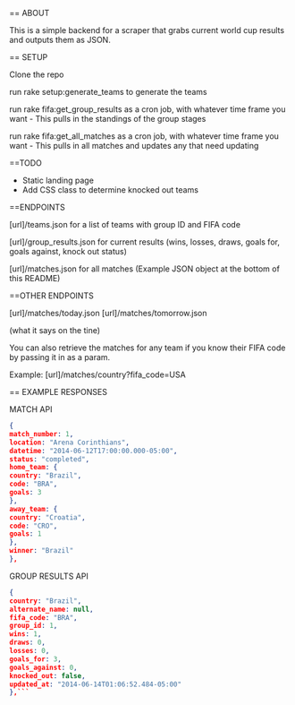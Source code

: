 == ABOUT

This is a simple backend for a scraper that grabs current world cup results and outputs them as JSON.

== SETUP

Clone the repo

run rake setup:generate_teams to generate the teams

run rake fifa:get_group_results as a cron job, with whatever time frame you want - This pulls in the standings of the group stages

run rake fifa:get_all_matches as a cron job, with whatever time frame you want - This pulls in all matches and updates any that need updating

==TODO

* Static landing page
* Add CSS class to determine knocked out teams

==ENDPOINTS

[url]/teams.json for a list of teams with group ID and FIFA code

[url]/group_results.json for current results (wins, losses, draws, goals for, goals against, knock out status)

[url]/matches.json for all matches (Example JSON object at the bottom of this README)

==OTHER ENDPOINTS

[url]/matches/today.json
[url]/matches/tomorrow.json

(what it says on the tine)

You can also retrieve the matches for any team if you know their FIFA code by passing it in as a param.

Example: [url]/matches/country?fifa_code=USA

== EXAMPLE RESPONSES

MATCH API

```json
{
match_number: 1,
location: "Arena Corinthians",
datetime: "2014-06-12T17:00:00.000-05:00",
status: "completed",
home_team: {
country: "Brazil",
code: "BRA",
goals: 3
},
away_team: {
country: "Croatia",
code: "CRO",
goals: 1
},
winner: "Brazil"
},
```
GROUP RESULTS API

```json
{
country: "Brazil",
alternate_name: null,
fifa_code: "BRA",
group_id: 1,
wins: 1,
draws: 0,
losses: 0,
goals_for: 3,
goals_against: 0,
knocked_out: false,
updated_at: "2014-06-14T01:06:52.484-05:00"
},```
